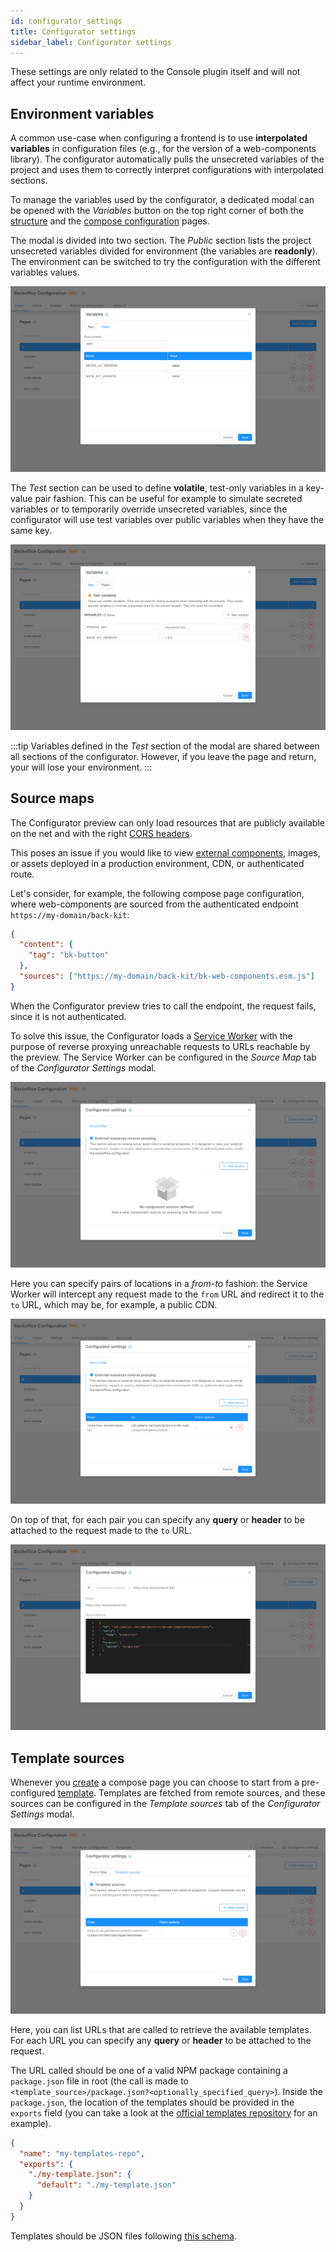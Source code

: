 ```yaml
---
id: configurator_settings
title: Configurator settings
sidebar_label: Configurator settings
---
```




These settings are only related to the Console plugin itself and will not affect your runtime environment. 

## Environment variables

A common use-case when configuring a frontend is to use **interpolated variables** in configuration files (e.g., for the version of a web-components library). The configurator automatically pulls the unsecreted variables of the project and uses them to correctly interpret configurations with interpolated sections.

To manage the variables used by the configurator, a dedicated modal can be opened with the *Variables* button on the top right corner of both the [structure](/products/microfrontend-composer/composer/10_structure.md) and the [compose configuration](/products/microfrontend-composer/composer/20_compose_pages.md) pages.

The modal is divided into two section. The *Public* section lists the project unsecreted variables divided for environment (the variables are **readonly**). The environment can be switched to try the configuration with the different variables values.

![Environment modal public tab](img/environment_public-tab.png)

The *Test* section can be used to define **volatile**, test-only variables in a key-value pair fashion. This can be useful for example to simulate secreted variables or to temporarily override unsecreted variables, since the configurator will use test variables over public variables when they have the same key.

![Environment modal test tab](img/environment_test-tab.png)

:::tip
Variables defined in the *Test* section of the modal are shared between all sections of the configurator. However, if you leave the page and return, your will lose your environment.
:::

## Source maps

The Configurator preview can only load resources that are publicly available on the net and with the right [CORS headers](https://developer.mozilla.org/en-US/docs/Web/HTTP/CORS). 

This poses an issue if you would like to view [external components](/products/microfrontend-composer/external-components/overview.md), images, or assets deployed in a production environment, CDN, or authenticated route.

Let's consider, for example, the following compose page configuration, where web-components are sourced from the authenticated endpoint `https://my-domain/back-kit`:

```json
{
  "content": {
    "tag": "bk-button"
  },
  "sources": ["https://my-domain/back-kit/bk-web-components.esm.js"]
}
```

When the Configurator preview tries to call the endpoint, the request fails, since it is not authenticated.

To solve this issue, the Configurator loads a [Service Worker](https://developer.mozilla.org/en-US/docs/Web/API/Service_Worker_API) with the purpose of reverse proxying unreachable requests to URLs reachable by the preview. The Service Worker can be configured in the _Source Map_ tab of the _Configurator Settings_ modal.

![Source map tab](img/configurator-settings_source-map.png)

Here you can specify pairs of locations in a _from-to_ fashion: the Service Worker will intercept any request made to the `from` URL and redirect it to the `to` URL, which may be, for example, a public CDN.

![Source map source](img/configurator-settings_source-map-source.png)

On top of that, for each pair you can specify any **query** or **header** to be attached to the request made to the `to` URL.

![Source map fetch options](img/configurator-settings_source-map-fetch-options.png)

## Template sources

Whenever you [create](/products/microfrontend-composer/composer/10_structure.md#create-new-page) a compose page you can choose to start from a pre-configured [template](/products/microfrontend-composer/composer/20_compose_pages.md#templates). Templates are fetched from remote sources, and these sources can be configured in the _Template sources_ tab of the _Configurator Settings_ modal.

![Template sources](img/configurator-settings_template-sources.png)

Here, you can list URLs that are called to retrieve the available templates. For each URL you can specify any **query** or **header** to be attached to the request.

The URL called should be one of a valid NPM package containing a `package.json` file in root (the call is made to `<template_source>/package.json?<optionally_specified_query>`). Inside the `package.json`, the location of the templates should be provided in the `exports` field (you can take a look at the [official templates repository](https://github.com/micro-lc/back-kit/tree/main/packages/templates) for an example).

```json
{
  "name": "my-templates-repo",
  "exports": {
    "./my-template.json": {
      "default": "./my-template.json"
    }
  }
}
```

Templates should be JSON files following [this schema](https://raw.githubusercontent.com/micro-lc/back-kit/main/packages/engine/schemas/template.schema.json).
